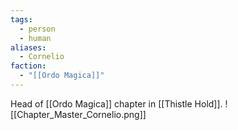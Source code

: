 ```yaml
---
tags:
  - person
  - human
aliases:
  - Cornelio
faction:
  - "[[Ordo Magica]]"
---
```


Head of [[Ordo Magica]] chapter in [[Thistle Hold]].
![[Chapter_Master_Cornelio.png]]